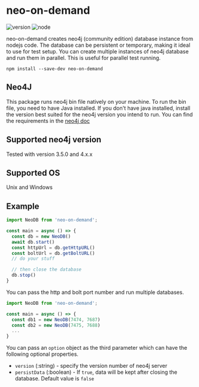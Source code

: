 # neo-on-demand
![version](https://img.shields.io/badge/version-1.0.0-blue) ![node](https://img.shields.io/badge/node-%3E%3D16.7.0-brightgreen)

neo-on-demand creates neo4j (community edition) database instance from nodejs code. The database can be persistent or temporary, making it ideal to use for test setup. You can create multiple instances of neo4j database and run them in parallel. This is useful for parallel test running.

```shell
npm install --save-dev neo-on-demand
```

## Neo4J
This package runs neo4j bin file natively on your machine. To run the bin file, you need to have Java installed. If you don't have java installed, install the version best suited for the neo4j version you intend to run. You can find the requirements in the [neo4j doc](https://neo4j.com/docs/operations-manual/current/installation/requirements/#deployment-requirements-software)


## Supported neo4j version

Tested with version 3.5.0 and 4.x.x

## Supported OS
Unix and Windows

## Example
```javascript
import NeoDB from 'neo-on-demand';

const main = async () => {
  const db = new NeoDB()
  await db.start()
  const httpUrl = db.getHttpURL()
  const boltUrl = db.getBoltURL()
  // do your stuff

  // then close the database
  db.stop()
}
```

You can pass the http and bolt port number and run multiple databases.

```javascript
import NeoDB from 'neo-on-demand';

const main = async () => {
  const db1 = new NeoDB(7474, 7687)
  const db2 = new NeoDB(7475, 7688)
  ...
}
```

You can pass an `option` object as the third parameter which can have the following optional properties.

* `version` (:string) -  specify the version number of neo4j server
* `persistData` (:boolean) - If `true`, data will be kept after closing the database. Default value is `false`